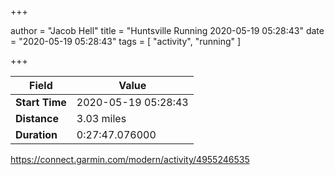 +++

author = "Jacob Hell"
title = "Huntsville Running 2020-05-19 05:28:43"
date = "2020-05-19 05:28:43"
tags = [
    "activity", "running"
]

+++

<!--more-->

|Field  |Value  |
|--- | --- |
|**Start Time**|2020-05-19 05:28:43|
|**Distance**|3.03 miles|
|**Duration**|0:27:47.076000|

https://connect.garmin.com/modern/activity/4955246535